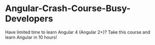 # Angular-Crash-Course-Busy-Developers
Have limited time to learn Angular 4 (Angular 2+)? Take this course and learn Angular in 10 hours!
